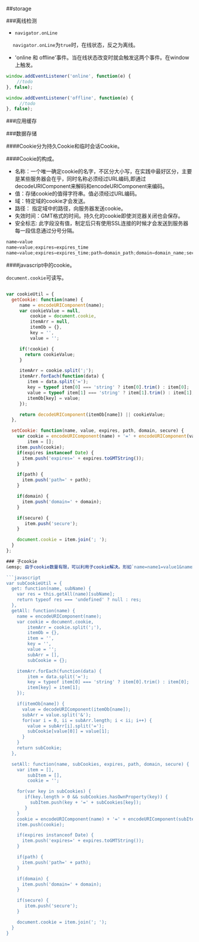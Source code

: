 ##storage

###离线检测

* `navigator.onLine`

&emsp; `navigator.onLine`为`true`时，在线状态，反之为离线。

* 'online 和 offline'事件。当在线状态改变时就会触发这两个事件。在window上触发。

```javascript
window.addEventListener('online', function(e) {
	//todo
}, false);

window.addEventListener('offline', function(e) {
	 //todo
}, false);

```

###应用缓存


###数据存储

####Cookie分为持久Cookie和临时会话Cookie。

####Cookie的构成。

* 名称：一个唯一确定cookie的名字，不区分大小写，在实践中最好区分，主要是某些服务器会在乎，同时名称必须经过URL编码,即通过decodeURIComponent来解码和encodeURIComponent来编码。
* 值：存储cookie的值得字符串。值必须经过URL编码。
* 域：特定域的cookie才会发送。
* 路径： 指定域中的路径，向服务器发送cookie。
* 失效时间：GMT格式的时间。持久化的cookie即使浏览器关闭也会保存。
* 安全标志: 此字段没有值，制定后只有使用SSL连接的时候才会发送到服务器
每一段信息通过分号分隔。

```javascript
name=value
name=value;expires=expires_time
name=value;expires=expires_time;path=domain_path;domain=domain_name;secure
```

####javascript中的cookie。

`document.cookie`可读写。

```javascript

var cookieUtil = {
  getCookie: function(name) {
     name = encodeURIComponent(name);
     var cookieValue = null,
         cookie = document.cookie,
         itemArr = null,
         itemOb = {},
         key = '',
         value = '';

     if(!cookie) {
       return cookieValue;
     }

     itemArr = cookie.split(';');
     itemArr.forEach(function(data) {
     	item = data.split('=');
     	key = typeof item[0] === 'string' ? item[0].trim() : item[0];
     	value = typeof item[1] === 'string' ? item[1].trim() : item[1];
        itemOb[key] = value;
     });

     return decodeURIComponent(itemOb[name]) || cookieValue;
  },

  setCookie: function(name, value, expires, path, domain, secure) {
    var cookie = encodeURIComponent(name) + '=' + encodeURIComponent(value),
        item = [];
    item.push(cookie);
    if(expires instanceof Date) {
      item.push('expires=' + expires.toGMTString());
    }

    if(path) {
      item.push('path=' + path);
    }

    if(domain) {
      item.push('domain=' + domain);
    }

    if(secure) {
       item.push('secure');
    }

    document.cookie = item.join('; ');
  }
};

### 子cookie
&emsp; 由于cookie数量有限，可以利用子cookie解决。形如`name=name1=value1&name2=value2`。

```javascript
var subCookieUtil = {
  get: function(name, subName) {
    var res = this.getAll(name)[subName];
    return typeof res === 'undefined' ? null : res;
  },
  getAll: function(name) {
    name = encodeURIComponent(name);
    var cookie = document.cookie,
        itemArr = cookie.split(';'),
        itemOb = {},
        item = '',
        key = '',
        value = '';
        subArr = [],
        subCookie = {};

    itemArr.forEach(function(data) {
        item = data.split('=');
        key = typeof item[0] === 'string' ? item[0].trim() : item[0];
        item[key] = item[1];
    });

    if(itemOb[name]) {
      value = decodeURIComponent(itemOb[name]);
      subArr = value.split('&');
      for(var i = 0, ii = subArr.length; i < ii; i++) {
      	value = subArr[i].split('=');
      	subCookie[value[0]] = value[1];
      }
    }
    return subCookie;
  },

  setAll: function(name, subCookies, expires, path, domain, secure) {
    var item = [],
        subItem = [],
        cookie = '';

    for(var key in subCookies) {
       if(key.length > 0 && subCookies.hasOwnProperty(key)) {
         subItem.push(key + '=' + subCookies[key]);
       }
    }
    cookie = encodeURIComponent(name) + '=' + encodeURIComponent(subItem.join('&'));
    item.push(cookie);

    if(expires instanceof Date) {
      item.push('expires=' + expires.toGMTString());
    }

    if(path) {
      item.push('path=' + path);
    }

    if(domain) {
      item.push('domain=' + domain);
    }

    if(secure) {
       item.push('secure');
    }

    document.cookie = item.join('; ');
  }
}
```


